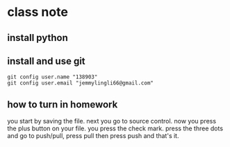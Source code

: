 # class note
## install python

## install and use git
```
git config user.name "138903"
git config user.email "jemmylingli66@gmail.com"
```
## how to turn in homework 
you start by saving the file.
next you go to source control.
now you press the plus button on your file.
you press the check mark.
press the three dots and go to push/pull, press pull
then press push 
and that's it.